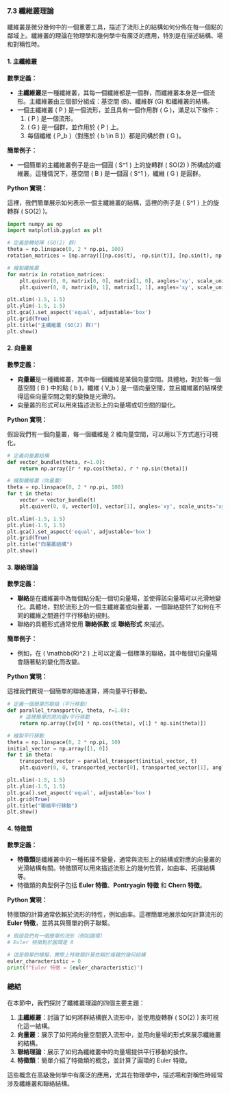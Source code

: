 ### 7.3 纖維叢理論

纖維叢是微分幾何中的一個重要工具，描述了流形上的結構如何分佈在每一個點的鄰域上。纖維叢的理論在物理學和幾何學中有廣泛的應用，特別是在描述結構、場和對稱性時。

#### 1. 主纖維叢

**數學定義：**
- **主纖維叢**是一種纖維叢，其每一個纖維都是一個群，而纖維叢本身是一個流形。主纖維叢由三個部分組成：基空間 \(B\)、纖維群 \(G\) 和纖維叢的結構。
- 一個主纖維叢 \( P \) 是一個流形，並且具有一個作用群 \( G \)，滿足以下條件：
  1. \( P \) 是一個流形。
  2. \( G \) 是一個群，並作用於 \( P \) 上。
  3. 每個纖維 \( P_b \)（對應於 \( b \in B \)）都是同構於群 \( G \)。

**簡單例子：**
- 一個簡單的主纖維叢例子是由一個圓 \( S^1 \) 上的旋轉群 \( SO(2) \) 所構成的纖維叢。這種情況下，基空間 \( B \) 是一個圓 \( S^1 \)，纖維 \( G \) 是圓群。

**Python 實現：**

這裡，我們簡單展示如何表示一個主纖維叢的結構，這裡的例子是 \( S^1 \) 上的旋轉群 \( SO(2) \)。

```python
import numpy as np
import matplotlib.pyplot as plt

# 定義旋轉矩陣 (SO(2) 群)
theta = np.linspace(0, 2 * np.pi, 100)
rotation_matrices = [np.array([[np.cos(t), -np.sin(t)], [np.sin(t), np.cos(t)]]) for t in theta]

# 繪製纖維叢
for matrix in rotation_matrices:
    plt.quiver(0, 0, matrix[0, 0], matrix[1, 0], angles='xy', scale_units='xy', scale=1, color='blue')
    plt.quiver(0, 0, matrix[0, 1], matrix[1, 1], angles='xy', scale_units='xy', scale=1, color='red')

plt.xlim(-1.5, 1.5)
plt.ylim(-1.5, 1.5)
plt.gca().set_aspect('equal', adjustable='box')
plt.grid(True)
plt.title("主纖維叢 (SO(2) 群)")
plt.show()
```

#### 2. 向量叢

**數學定義：**
- **向量叢**是一種纖維叢，其中每一個纖維是某個向量空間。具體地，對於每一個基空間 \( B \) 中的點 \( b \)，纖維 \( V_b \) 是一個向量空間，並且纖維叢的結構使得這些向量空間之間的變換是光滑的。
- 向量叢的形式可以用來描述流形上的向量場或切空間的變化。

**Python 實現：**

假設我們有一個向量叢，每一個纖維是 2 維向量空間，可以用以下方式進行可視化。

```python
# 定義向量叢結構
def vector_bundle(theta, r=1.0):
    return np.array([r * np.cos(theta), r * np.sin(theta)])

# 繪製纖維叢（向量叢）
theta = np.linspace(0, 2 * np.pi, 100)
for t in theta:
    vector = vector_bundle(t)
    plt.quiver(0, 0, vector[0], vector[1], angles='xy', scale_units='xy', scale=1, color='green')

plt.xlim(-1.5, 1.5)
plt.ylim(-1.5, 1.5)
plt.gca().set_aspect('equal', adjustable='box')
plt.grid(True)
plt.title("向量叢結構")
plt.show()
```

#### 3. 聯絡理論

**數學定義：**
- **聯絡**是在纖維叢中為每個點分配一個切向量場，並使得該向量場可以光滑地變化。具體地，對於流形上的一個主纖維叢或向量叢，一個聯絡提供了如何在不同的纖維之間進行平行移動的規則。
- 聯絡的具體形式通常使用 **聯絡係數** 或 **聯絡形式** 來描述。

**簡單例子：**
- 例如，在 \( \mathbb{R}^2 \) 上可以定義一個標準的聯絡，其中每個切向量場會隨著點的變化而改變。

**Python 實現：**

這裡我們實現一個簡單的聯絡運算，將向量平行移動。

```python
# 定義一個簡單的聯絡（平行移動）
def parallel_transport(v, theta, r=1.0):
    # 這裡簡單的將向量v平行移動
    return np.array([v[0] * np.cos(theta), v[1] * np.sin(theta)])

# 繪製平行移動
theta = np.linspace(0, 2 * np.pi, 10)
initial_vector = np.array([1, 0])
for t in theta:
    transported_vector = parallel_transport(initial_vector, t)
    plt.quiver(0, 0, transported_vector[0], transported_vector[1], angles='xy', scale_units='xy', scale=1, color='purple')

plt.xlim(-1.5, 1.5)
plt.ylim(-1.5, 1.5)
plt.gca().set_aspect('equal', adjustable='box')
plt.grid(True)
plt.title("聯絡平行移動")
plt.show()
```

#### 4. 特徵類

**數學定義：**
- **特徵類**是纖維叢中的一種拓撲不變量，通常與流形上的結構或對應的向量叢的光滑結構有關。特徵類可以用來描述流形上的幾何性質，如曲率、拓撲結構等。
- 特徵類的典型例子包括 **Euler 特徵**、**Pontryagin 特徵** 和 **Chern 特徵**。

**Python 實現：**

特徵類的計算通常依賴於流形的特性，例如曲率。這裡簡單地展示如何計算流形的 **Euler 特徵**，並將其與簡單的例子聯繫。

```python
# 假設我們有一個簡單的流形（例如圓環）
# Euler 特徵對於圓環是 0

# 這是簡單的模擬，實際上特徵類計算依賴於複雜的幾何結構
euler_characteristic = 0
print(f"Euler 特徵 = {euler_characteristic}")
```

### 總結

在本節中，我們探討了纖維叢理論的四個主要主題：

1. **主纖維叢**：討論了如何將群結構嵌入流形中，並使用旋轉群 \( SO(2) \) 來可視化這一結構。
2. **向量叢**：展示了如何將向量空間嵌入流形中，並用向量場的形式來展示纖維叢的結構。
3. **聯絡理論**：展示了如何為纖維叢中的向量場提供平行移動的操作。
4. **特徵類**：簡單介紹了特徵類的概念，並計算了圓環的 Euler 特徵。

這些概念在高級幾何學中有廣泛的應用，尤其在物理學中，描述場和對稱性時經常涉及纖維叢和聯絡結構。